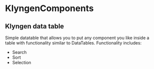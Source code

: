 # KlyngenComponents

## Klyngen data table
Simple datatable that allows you to put any component you like inside a table with functionality similar to DataTables. Functionality includes:

* Search
* Sort
* Selection


